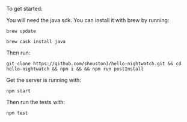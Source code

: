 To get started:

You will need the java sdk. You can install it with brew by running:

```
brew update
```

```
brew cask install java
```

Then run:

```
git clone https://github.com/shouston3/hello-nightwatch.git && cd hello-nightwatch && npm i && && npm run postInstall
```

Get the server is running with:

```
npm start
```

Then run the tests with:
```
npm test
```
